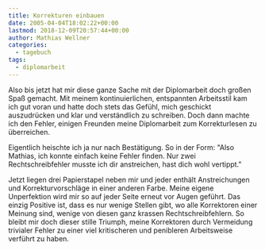 ```yaml
---
title: Korrekturen einbauen
date: 2005-04-04T18:02:22+00:00
lastmod: 2018-12-09T20:57:44+00:00
author: Mathias Wellner
categories:
  - tagebuch
tags:
  - diplomarbeit
---
```

Also bis jetzt hat mir diese ganze Sache mit der Diplomarbeit doch großen Spaß gemacht. Mit meinem kontinuierlichen, entspannten Arbeitsstil kam ich gut voran und hatte doch stets das Gefühl, mich geschickt auszudrücken und klar und verständlich zu schreiben. Doch dann machte ich den Fehler, einigen Freunden meine Diplomarbeit zum Korrekturlesen zu überreichen.
<!--more-->

Eigentlich heischte ich ja nur nach Bestätigung. So in der Form: "Also Mathias, ich konnte einfach keine Fehler finden. Nur zwei Rechtschreibfehler musste ich dir anstreichen, hast dich wohl vertippt."

Jetzt liegen drei Papierstapel neben mir und jeder enthält Anstreichungen und Korrekturvorschläge in einer anderen Farbe. Meine eigene Unperfektion wird mir so auf jeder Seite erneut vor Augen geführt. Das einzig Positive ist, dass es nur wenige Stellen gibt, wo alle Korrektoren einer Meinung sind, wenige von diesen ganz krassen Rechtschreibfehlern. So bleibt mir doch dieser stille Triumph, meine Korrektoren durch Vermeidung trivialer Fehler zu einer viel kritischeren und penibleren Arbeitsweise verführt zu haben.